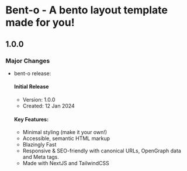 # Bent-o - A bento layout template made for you!

## 1.0.0

### Major Changes

-   bent-o release:

    #### Initial Release

    -   Version: 1.0.0
    -   Created: 12 Jan 2024

    #### Key Features:

    -   Minimal styling (make it your own!)
    -   Accessible, semantic HTML markup
    -   Blazingly Fast
    -   Responsive & SEO-friendly with canonical URLs, OpenGraph data and Meta tags.
    -   Made with NextJS and TailwindCSS
